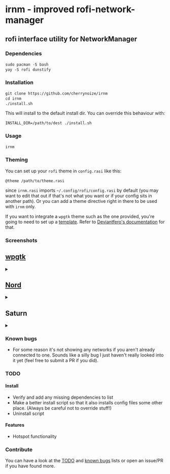 # irnm - improved rofi-network-manager
## rofi interface utility for NetworkManager

### Dependencies

```
sudo pacman -S bash
yay -S rofi dunstify
```

### Installation

```
git clone https://github.com/cherrynoize/irnm
cd irnm
./install.sh
```

This will install to the default install dir. You can override
this behaviour with:

```
INSTALL_DIR=/path/to/dest ./install.sh
```

### Usage

```
irnm
```

### Theming

You can set up your `rofi` theme in `config.rasi` like this:

```
@theme /path/to/theme.rasi
```

since `irnm.rasi` imports `~/.config/rofi/config.rasi` by
default (you may want to edit that out if that's not what you
want or if your config sits in another path). Or you can add a
theme directive right in there to be used with `irnm` only.

If you want to integrate a `wpgtk` theme such as the one provided,
you're going to need to set up a [template](rofi.base). Refer to
[Deviantfero's documentation](https://github.com/deviantfero/wpgtk/wiki/Templates)
for that.

### Screenshots

## [wpgtk](wpgtk.rasi)

<details>
<summary></summary>

![screenshot](screenshots/0.png "wpgtk theme")
![screenshot](screenshots/1.png "wpgtk theme")
![screenshot](screenshots/3.png "wpgtk theme")
![screenshot](screenshots/5.png "wpgtk theme")

</details>

## [Nord](https://github.com/Murzchnvok/rofi-collection)

<details>
<summary></summary>

![screenshot](screenshots/2.png "nord theme")

</details>

## Saturn

<details>
<summary></summary>

![screenshot](screenshots/4.png "saturn theme")

</details>

### Known bugs

- For some reason it's not showing any networks if you aren't
already connected to one. Sounds like a silly bug I just haven't
really looked into it yet (feel free to submit a PR if you did).

### TODO

#### Install
- Verify and add any missing dependencies to list
- Make a better install script so that it also installs config
files some other place. (Always be careful not to override stuff!)
- Uninstall script

#### Features
- Hotspot functionality

### Contribute

You can have a look at the [TODO](#-todo) and
[known bugs](#-known-bugs) lists or open an issue/PR if you have
found more.
